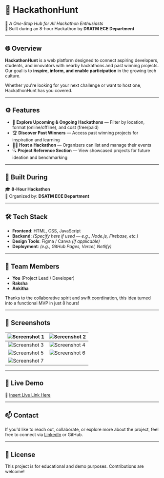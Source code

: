 # 🧭 HackathonHunt

🎯 *A One-Stop Hub for All Hackathon Enthusiasts*  
🏅 Built during an 8-hour Hackathon by **DSATM ECE Department**

---

## 🌐 Overview

**HackathonHunt** is a web platform designed to connect aspiring developers, students, and innovators with nearby hackathons and past winning projects.  
Our goal is to **inspire, inform, and enable participation** in the growing tech culture.

Whether you're looking for your next challenge or want to host one, HackathonHunt has you covered.

---

## ⚙️ Features

- 📍 **Explore Upcoming & Ongoing Hackathons** — Filter by location, format (online/offline), and cost (free/paid)  
- 🏆 **Discover Past Winners** — Access past winning projects for inspiration and learning  
- 🧑‍💻 **Host a Hackathon** — Organizers can list and manage their events  
- 🔍 **Project Reference Section** — View showcased projects for future ideation and benchmarking  

---

## 🏁 Built During

🎓 **8-Hour Hackathon**  
🏫 Organized by: **DSATM ECE Department**

---

## 🛠️ Tech Stack

- **Frontend**: HTML, CSS, JavaScript  
- **Backend**: *(Specify here if used — e.g., Node.js, Firebase, etc.)*  
- **Design Tools**: Figma / Canva *(if applicable)*  
- **Deployment**: *(e.g., GitHub Pages, Vercel, Netlify)*

---

## 👥 Team Members

- **You** (Project Lead / Developer)  
- **Raksha**  
- **Ankitha**

Thanks to the collaborative spirit and swift coordination, this idea turned into a functional MVP in just 8 hours!

---

## 📸 Screenshots

| ![Screenshot 1](https://github.com/user-attachments/assets/f01411e8-8bf4-4d0d-8497-f9dd8ef6b6e6) | ![Screenshot 2](https://github.com/user-attachments/assets/fbf06212-c8aa-4ffa-99c8-4ad9732a3e97) |
|:--:|:--:|
| ![Screenshot 3](https://github.com/user-attachments/assets/e7dbb40f-9234-464a-ad04-e7672ddec54a) | ![Screenshot 4](https://github.com/user-attachments/assets/2e2cf3f9-27a0-491f-81ab-b801d2703ca3) |
| ![Screenshot 5](https://github.com/user-attachments/assets/2c6d79a5-6503-41b6-879d-5a1f9b0df724) | ![Screenshot 6](https://github.com/user-attachments/assets/ee6c2549-7e17-4d84-8481-ce7ba015eb24) |
| ![Screenshot 7](https://github.com/user-attachments/assets/1489b0be-8426-47f0-a4c4-7513a22f32a1) |  |

---

## 🚀 Live Demo

🔗 [Insert Live Link Here](#)

---

## 📫 Contact

If you'd like to reach out, collaborate, or explore more about the project, feel free to connect via [LinkedIn](https://www.linkedin.com) or GitHub.

---

## 📄 License

This project is for educational and demo purposes. Contributions are welcome!
